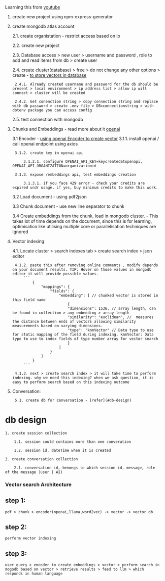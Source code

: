 Learning this from [youtube](https://www.youtube.com/watch?v=Tx_k1M9QuqM&t=351s)
1. create new project using npm-express-generator
2. create mongodb atlas account

    2.1. create organistation - restrict access based on ip

    2.2. create new project

    2.3. Database access >  new user > username and password , role to add and read items from db > create user

    2.4. create cluster(database) > free > do not change any other options > create - [to store vectors in database](#step-1)

        2.4.1. Already created username and password for the db should be present > local environment > ip address list > allow ip will connect > cluster will be created

        2.4.2. Get conenction string > copy connection string and replace with db password > create .env file > DB=connectionstring > with dotenv package you can access config

    2.5. test connection with mongodb

3. Chunks and Embeddings - read more about it [openai](https://platform.openai.com/docs/guides/embeddings)

    3.1 Encoder - [using openai Encoder to create vector](#step-1)
        3.1.1. install openai / call openai endpoint using axios

        3.1.2. create key in openai api

            3.1.2.1. configure OPENAI_API_KEY=keycreatedatopenapi, OPENAI_API_ORGANIZATION=organizationid

        3.1.3. expose /embeddings api, test embeddings creation

            3.1.3.1. if you face 429 error - check your credits are expired undr usage. if yes, buy minimum credits to make this work.
    
    3.2 Load document - using pdf2json
    
    3.3 Chunk document - use new line separator to chunk

    3.4 Create embeddings from the chunk, load in mongodb cluster. - This takes lot of time depends on the document, since this is for learning, optimisation like utilising multiple core or parallelisation techniques are ignored

4. Vector indexing

    4.1. Locate cluster > search indexes tab > create search index > json editor

        4.1.2. paste this after removing online comments , modify depends on your document results. TIP: Hover on those values in mongodb editor it will provide possible values.
            ```
                {
                    "mappings": {
                        "fields": {
                            "embedding": [ // chunked vector is stored in this field name
                                {
                                "dimensions": 1536, // array length, can be found in collection > any embedding > array length
                                "similarity": "euclidean", //  measures the distance between ends of vectors allowing similarity measurements based on varying dimensions. 
                                "type": "knnVector" // Data type to use for static mapping of the field during indexing. knnVector: Data type to use to index fields of type number array for vector search
                                }
                            ]
                        }
                    }
                }
            ```

        4.1.3. next > create search index > it will take time to perform indexing. why we need this indexing? when we ask question, it is easy to perform search based on this indexing outcome
5. Conversation:

        5.1. create db for conversation - [refer](#db-design)


# db design

    1. create session collection
        
        1.1. session could contains more than one converation
        
        1.2. session id, dateTime when it is created

    2. create conversation collection

        2.1. conversation id, benongs to which session id, message, role of the message (user | AI)

### Vector search Architecture

## step 1:
    pdf > chunk > encoder(openai,llama,word2vec) -> vector -> vector db
## step 2:
    perform vector indexing
## step 3:
    user query > encoder to create embeddings > vector > perform search in mogodb based on vector > retrieve results > feed to llm > which responds in human language
    
